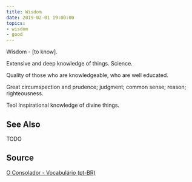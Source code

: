 ```yaml
---
title: Wisdom
date: 2019-02-01 19:00:00
topics:
- wisdom
- good
---
```


Wisdom - [to know]. 

Extensive and deep knowledge of things. 
Science. 

Quality of those who are knowledgeable, who are well educated. 

Great circumspection and prudence; judgment; common sense; reason; righteousness. 

Teol Inspirational knowledge of divine things.

## See Also
TODO

## Source
[O Consolador - Vocabulário (pt-BR)](http://www.oconsolador.com.br/linkfixo/vocabulario/principal.html)
